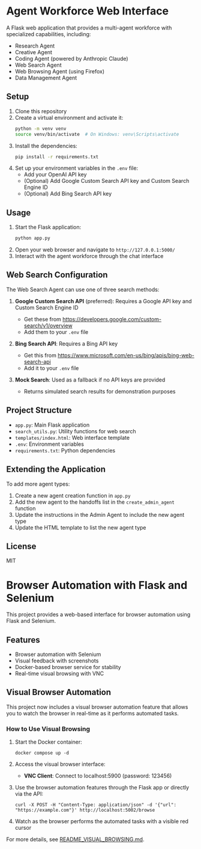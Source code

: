 # Agent Workforce Web Interface

A Flask web application that provides a multi-agent workforce with specialized capabilities, including:

- Research Agent
- Creative Agent
- Coding Agent (powered by Anthropic Claude)
- Web Search Agent
- Web Browsing Agent (using Firefox)
- Data Management Agent

## Setup

1. Clone this repository
2. Create a virtual environment and activate it:
   ```bash
   python -m venv venv
   source venv/bin/activate  # On Windows: venv\Scripts\activate
   ```
3. Install the dependencies:
   ```bash
   pip install -r requirements.txt
   ```
4. Set up your environment variables in the `.env` file:
   - Add your OpenAI API key
   - (Optional) Add Google Custom Search API key and Custom Search Engine ID
   - (Optional) Add Bing Search API key

## Usage

1. Start the Flask application:
   ```bash
   python app.py
   ```
2. Open your web browser and navigate to `http://127.0.0.1:5000/`
3. Interact with the agent workforce through the chat interface

## Web Search Configuration

The Web Search Agent can use one of three search methods:

1. **Google Custom Search API** (preferred): Requires a Google API key and Custom Search Engine ID
   - Get these from https://developers.google.com/custom-search/v1/overview
   - Add them to your `.env` file

2. **Bing Search API**: Requires a Bing API key
   - Get this from https://www.microsoft.com/en-us/bing/apis/bing-web-search-api
   - Add it to your `.env` file

3. **Mock Search**: Used as a fallback if no API keys are provided
   - Returns simulated search results for demonstration purposes

## Project Structure

- `app.py`: Main Flask application
- `search_utils.py`: Utility functions for web search
- `templates/index.html`: Web interface template
- `.env`: Environment variables
- `requirements.txt`: Python dependencies

## Extending the Application

To add more agent types:

1. Create a new agent creation function in `app.py`
2. Add the new agent to the handoffs list in the `create_admin_agent` function
3. Update the instructions in the Admin Agent to include the new agent type
4. Update the HTML template to list the new agent type

## License

MIT

# Browser Automation with Flask and Selenium

This project provides a web-based interface for browser automation using Flask and Selenium.

## Features

- Browser automation with Selenium
- Visual feedback with screenshots
- Docker-based browser service for stability
- Real-time visual browsing with VNC

## Visual Browser Automation

This project now includes a visual browser automation feature that allows you to watch the browser in real-time as it performs automated tasks.

### How to Use Visual Browsing

1. Start the Docker container:
   ```
   docker compose up -d
   ```

2. Access the visual browser interface:
   - **VNC Client**: Connect to localhost:5900 (password: 123456)

3. Use the browser automation features through the Flask app or directly via the API:
   ```
   curl -X POST -H "Content-Type: application/json" -d '{"url": "https://example.com"}' http://localhost:5002/browse
   ```

4. Watch as the browser performs the automated tasks with a visible red cursor

For more details, see [README_VISUAL_BROWSING.md](README_VISUAL_BROWSING.md).